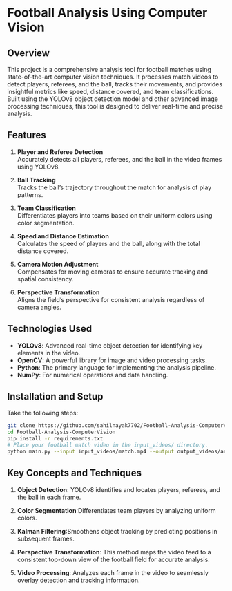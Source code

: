 # Football Analysis Using Computer Vision

## Overview

This project is a comprehensive analysis tool for football matches using state-of-the-art computer vision techniques. It processes match videos to detect players, referees, and the ball, tracks their movements, and provides insightful metrics like speed, distance covered, and team classifications. Built using the YOLOv8 object detection model and other advanced image processing techniques, this tool is designed to deliver real-time and precise analysis.

## Features

1. **Player and Referee Detection**  
   Accurately detects all players, referees, and the ball in the video frames using YOLOv8.  

2. **Ball Tracking**  
   Tracks the ball’s trajectory throughout the match for analysis of play patterns.  

3. **Team Classification**  
   Differentiates players into teams based on their uniform colors using color segmentation.  

4. **Speed and Distance Estimation**  
   Calculates the speed of players and the ball, along with the total distance covered.  

5. **Camera Motion Adjustment**  
   Compensates for moving cameras to ensure accurate tracking and spatial consistency.  

6. **Perspective Transformation**  
   Aligns the field’s perspective for consistent analysis regardless of camera angles.  

## Technologies Used

- **YOLOv8**: Advanced real-time object detection for identifying key elements in the video.  
- **OpenCV**: A powerful library for image and video processing tasks.  
- **Python**: The primary language for implementing the analysis pipeline.  
- **NumPy**: For numerical operations and data handling.  

## Installation and Setup

Take the following steps:  
   ```bash
   git clone https://github.com/sahilnayak7702/Football-Analysis-ComputerVision.git
   cd Football-Analysis-ComputerVision
   pip install -r requirements.txt
   # Place your football match video in the input_videos/ directory.
   python main.py --input input_videos/match.mp4 --output output_videos/analysis.mp4
   ```

## Key Concepts and Techniques
1. **Object Detection**: YOLOv8 identifies and locates players, referees, and the ball in each frame.

2. **Color Segmentation**:Differentiates team players by analyzing uniform colors.
   
3. **Kalman Filtering**:Smoothens object tracking by predicting positions in subsequent frames.


4. **Perspective Transformation**: This method maps the video feed to a consistent top-down view of the football field for accurate analysis.

5. **Video Processing**: Analyzes each frame in the video to seamlessly overlay detection and tracking information.




